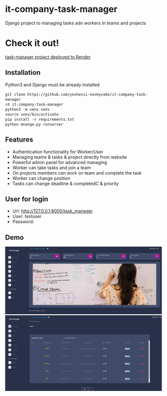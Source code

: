 # it-company-task-manager

Django project to managing tasks adn workers in teams and projects


# Check it out!
[task-manager project deployed to Render](https://it-task-manager.onrender.com/)




## Installation
Python3 and Django must be already installed

```shell
git clone https://github.com/yevhenii-nevmyvako/it-company-task-manager
cd it-company-task-manager
python3 -m venv venv
source venv/bin/activate
pip install -r requirements.txt
python mnange.py runserver
```


## Features

* Authentication functionality for Worker/User
* Managing teams & tasks & project directly from website
* Powerful admin panel for advanced  managing
* Worker can take tasks and join a team
* On projects members can work on team and complete the task
* Worker can change position
* Tasks can change deadline & completedC & priority

## User for login 
* Url: http://127.0.0.1:8000/task_manager
* User: testuser
* Password: 

## Demo

![Website Interface](static/demo/demo.png)
![Website Interface](static/demo/demo1.png)